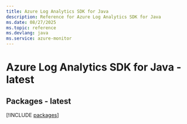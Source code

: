 ```yaml
---
title: Azure Log Analytics SDK for Java
description: Reference for Azure Log Analytics SDK for Java
ms.date: 08/27/2025
ms.topic: reference
ms.devlang: java
ms.service: azure-monitor
---
```

# Azure Log Analytics SDK for Java - latest
## Packages - latest
[!INCLUDE [packages](log-analytics-index.md)]